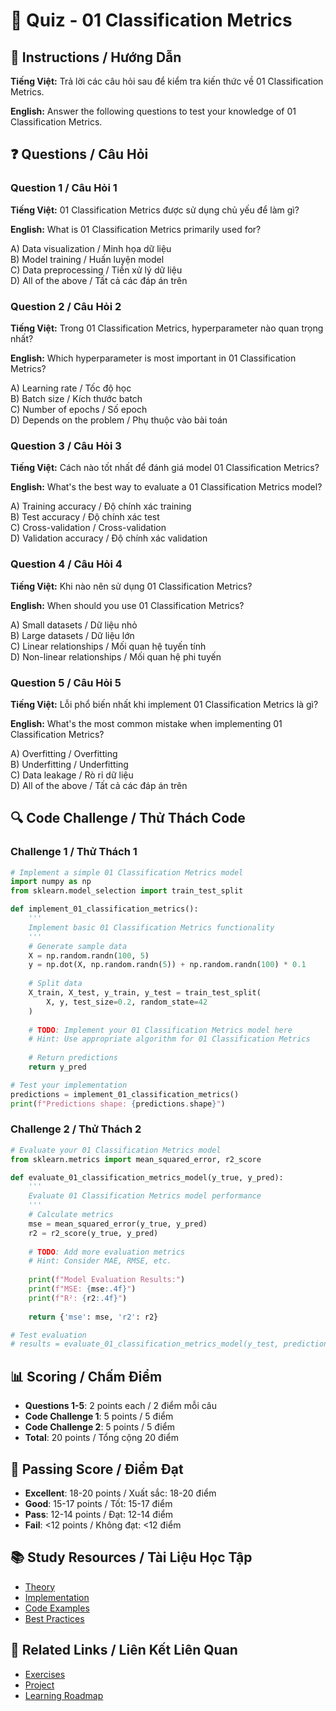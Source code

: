 # 🧠 Quiz - 01 Classification Metrics

## 📝 Instructions / Hướng Dẫn

**Tiếng Việt:** Trả lời các câu hỏi sau để kiểm tra kiến thức về 01 Classification Metrics.

**English:** Answer the following questions to test your knowledge of 01 Classification Metrics.

## ❓ Questions / Câu Hỏi

### Question 1 / Câu Hỏi 1
**Tiếng Việt:** 01 Classification Metrics được sử dụng chủ yếu để làm gì?

**English:** What is 01 Classification Metrics primarily used for?

A) Data visualization / Minh họa dữ liệu  
B) Model training / Huấn luyện model  
C) Data preprocessing / Tiền xử lý dữ liệu  
D) All of the above / Tất cả các đáp án trên

### Question 2 / Câu Hỏi 2
**Tiếng Việt:** Trong 01 Classification Metrics, hyperparameter nào quan trọng nhất?

**English:** Which hyperparameter is most important in 01 Classification Metrics?

A) Learning rate / Tốc độ học  
B) Batch size / Kích thước batch  
C) Number of epochs / Số epoch  
D) Depends on the problem / Phụ thuộc vào bài toán

### Question 3 / Câu Hỏi 3
**Tiếng Việt:** Cách nào tốt nhất để đánh giá model 01 Classification Metrics?

**English:** What's the best way to evaluate a 01 Classification Metrics model?

A) Training accuracy / Độ chính xác training  
B) Test accuracy / Độ chính xác test  
C) Cross-validation / Cross-validation  
D) Validation accuracy / Độ chính xác validation

### Question 4 / Câu Hỏi 4
**Tiếng Việt:** Khi nào nên sử dụng 01 Classification Metrics?

**English:** When should you use 01 Classification Metrics?

A) Small datasets / Dữ liệu nhỏ  
B) Large datasets / Dữ liệu lớn  
C) Linear relationships / Mối quan hệ tuyến tính  
D) Non-linear relationships / Mối quan hệ phi tuyến

### Question 5 / Câu Hỏi 5
**Tiếng Việt:** Lỗi phổ biến nhất khi implement 01 Classification Metrics là gì?

**English:** What's the most common mistake when implementing 01 Classification Metrics?

A) Overfitting / Overfitting  
B) Underfitting / Underfitting  
C) Data leakage / Rò rỉ dữ liệu  
D) All of the above / Tất cả các đáp án trên

## 🔍 Code Challenge / Thử Thách Code

### Challenge 1 / Thử Thách 1
```python
# Implement a simple 01 Classification Metrics model
import numpy as np
from sklearn.model_selection import train_test_split

def implement_01_classification_metrics():
    '''
    Implement basic 01 Classification Metrics functionality
    '''
    # Generate sample data
    X = np.random.randn(100, 5)
    y = np.dot(X, np.random.randn(5)) + np.random.randn(100) * 0.1
    
    # Split data
    X_train, X_test, y_train, y_test = train_test_split(
        X, y, test_size=0.2, random_state=42
    )
    
    # TODO: Implement your 01 Classification Metrics model here
    # Hint: Use appropriate algorithm for 01 Classification Metrics
    
    # Return predictions
    return y_pred

# Test your implementation
predictions = implement_01_classification_metrics()
print(f"Predictions shape: {predictions.shape}")
```

### Challenge 2 / Thử Thách 2
```python
# Evaluate your 01 Classification Metrics model
from sklearn.metrics import mean_squared_error, r2_score

def evaluate_01_classification_metrics_model(y_true, y_pred):
    '''
    Evaluate 01 Classification Metrics model performance
    '''
    # Calculate metrics
    mse = mean_squared_error(y_true, y_pred)
    r2 = r2_score(y_true, y_pred)
    
    # TODO: Add more evaluation metrics
    # Hint: Consider MAE, RMSE, etc.
    
    print(f"Model Evaluation Results:")
    print(f"MSE: {mse:.4f}")
    print(f"R²: {r2:.4f}")
    
    return {'mse': mse, 'r2': r2}

# Test evaluation
# results = evaluate_01_classification_metrics_model(y_test, predictions)
```

## 📊 Scoring / Chấm Điểm

- **Questions 1-5**: 2 points each / 2 điểm mỗi câu
- **Code Challenge 1**: 5 points / 5 điểm
- **Code Challenge 2**: 5 points / 5 điểm
- **Total**: 20 points / Tổng cộng 20 điểm

## 🎯 Passing Score / Điểm Đạt

- **Excellent**: 18-20 points / Xuất sắc: 18-20 điểm
- **Good**: 15-17 points / Tốt: 15-17 điểm  
- **Pass**: 12-14 points / Đạt: 12-14 điểm
- **Fail**: <12 points / Không đạt: <12 điểm

## 📚 Study Resources / Tài Liệu Học Tập

- [Theory](./THEORY_01_classification_metrics.md)
- [Implementation](./IMPLEMENTATION_01_classification_metrics.md)
- [Code Examples](./CODE_EXAMPLES_01_classification_metrics.md)
- [Best Practices](./BEST_PRACTICES_01_classification_metrics.md)

## 🔗 Related Links / Liên Kết Liên Quan

- [Exercises](./EXERCISES_01_classification_metrics.md)
- [Project](./PROJECT_01_classification_metrics.md)
- [Learning Roadmap](./LEARNING_ROADMAP_01_classification_metrics.md)
